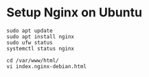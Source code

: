 # Setup Nginx on Ubuntu
```
sudo apt update
sudo apt install nginx
sudo ufw status
systemctl status nginx

cd /var/www/html/
vi index.nginx-debian.html

```
